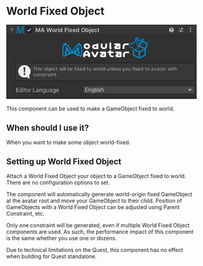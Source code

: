 # World Fixed Object

![World Fixed Object component](world-fixed-object.png)

This component can be used to make a GameObject fixed to world.

## When should I use it?

When you want to make some object world-fixed.

## Setting up World Fixed Object

Attach a World Fixed Object your object to a GameObject fixed to world. There are no configuration options to set.

The component will automatically generate world-origin fixed GameObject at the avatar root and move your GameObject to their child.
Position of GameObjects with a World Fixed Object can be adjusted using Parent Constraint, etc.

Only one constraint will be generated, even if multiple World Fixed Object components are used.
As such, the performance impact of this component is the same whether you use one or dozens.

Due to technical limitations on the Quest, this component has no effect when building for Quest standalone.
